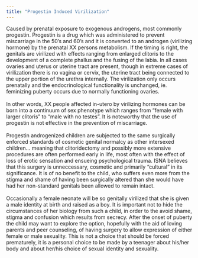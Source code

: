 ```yaml
---
title: "Progestin Induced Virilization"
---
```


Caused by prenatal exposure to exogenous androgens, most commonly progestin. Progestin is a drug which was administered to prevent miscarriage in the 50&#8217;s and 60&#8217;s and it is converted to an androgen (virilizing hormone) by the prenatal XX persons metabolism. If the timing is right, the genitals are virilized with effects ranging from enlarged clitoris to the development of a complete phallus and the fusing of the labia. In all cases ovaries and uterus or uterine tract are present, though in extreme cases of virilization there is no vagina or cervix, the uterine tract being connected to the upper portion of the urethra internally. The virilization only occurs prenatally and the endocrinological functionality is unchanged, ie. feminizing puberty occurs due to normally functioning ovaries.<br><br>In other words, XX people affected in-utero by virilizing hormones can be born into a continuum of sex phenotype which ranges from &#8220;female with larger clitoris&#8221; to &#8220;male with no testes&#8221;. It is noteworthy that the use of progestin is not effective in the prevention of miscarriage.<br><br>Progestin androgenized children are subjected to the same surgically enforced standards of cosmetic genital normalcy as other intersexed children&#8230; meaning that clitoridectomy and possibly more extensive procedures are often performed early in life, most often with the effect of loss of erotic sensation and ensueing psychological trauma. <span class="caps">ISNA</span> believes that this surgery is unneccessary, cosmetic and primarily &#8220;cultural&#8221; in its significance. It is of no benefit to the child, who suffers even more from the stigma and shame of having been surgically altered than she would have had her non-standard genitals been allowed to remain intact.<br><br>Occasionally a female neonate will be so genitally virilized that she is given a male identity at birth and raised as a boy. It is important not to hide the circumstances of her biology from such a child, in order to the avoid shame, stigma and confusion which results from secrecy. After the onset of puberty the child may want to explore the option, hopefully with the aid of loving parents and peer counseling, of having surgery to allow expression of either female or male sexuality. This is not a choice that should be forced prematurely, it is a personal choice to be made by a teenager about his/her body and about her/his choice of sexual identity and sexuality.<br>